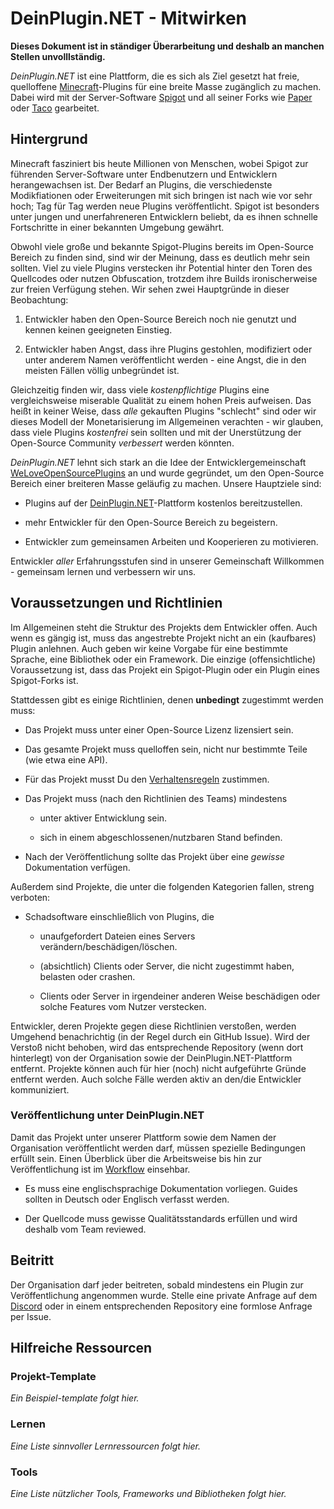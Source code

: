 # DeinPlugin.NET - Mitwirken

**Dieses Dokument ist in ständiger Überarbeitung und deshalb an manchen Stellen unvolllständig.**

*DeinPlugin.NET* ist eine Plattform, die es sich als Ziel gesetzt hat freie, quelloffene [Minecraft](https://minecraft.net)-Plugins für eine breite Masse zugänglich zu machen. Dabei wird mit der Server-Software [Spigot](https://www.spigotmc.org/) und all seiner Forks wie [Paper](https://papermc.io) oder [Taco](https://tacospigot.github.io/) gearbeitet.

## Hintergrund

Minecraft fasziniert bis heute Millionen von Menschen, wobei Spigot zur führenden Server-Software unter Endbenutzern und Entwicklern herangewachsen ist. Der Bedarf an Plugins, die verschiedenste Modikfiationen oder Erweiterungen mit sich bringen ist nach wie vor sehr hoch; Tag für Tag werden neue Plugins veröffentlicht. Spigot ist besonders unter jungen und unerfahreneren Entwicklern beliebt, da es ihnen schnelle Fortschritte in einer bekannten Umgebung gewährt.

Obwohl viele große und bekannte Spigot-Plugins bereits im Open-Source Bereich zu finden sind, sind wir der Meinung, dass es deutlich mehr sein sollten. Viel zu viele Plugins verstecken ihr Potential hinter den Toren des Quellcodes oder nutzen Obfuscation, trotzdem ihre Builds ironischerweise zur freien Verfügung stehen. Wir sehen zwei Hauptgründe in dieser Beobachtung:

1. Entwickler haben den Open-Source Bereich noch nie genutzt und kennen keinen geeigneten Einstieg.

2. Entwickler haben Angst, dass ihre Plugins gestohlen, modifiziert oder unter anderem Namen veröffentlicht werden - eine Angst, die in den meisten Fällen völlig unbegründet ist.

Gleichzeitig finden wir, dass viele *kostenpflichtige* Plugins eine vergleichsweise miserable Qualität zu einem hohen Preis aufweisen. Das heißt in keiner Weise, dass *alle* gekauften Plugins "schlecht" sind oder wir dieses Modell der Monetarisierung im Allgemeinen verachten - wir glauben, dass viele Plugins *kostenfrei* sein sollten und mit der Unerstützung der Open-Source Community *verbessert* werden könnten.

*DeinPlugin.NET* lehnt sich stark an die Idee der Entwicklergemeinschaft [WeLoveOpenSourcePlugins](https://github.com/WeLoveOpenSourcePlugins) an und wurde gegründet, um den Open-Source Bereich einer breiteren Masse geläufig zu machen. Unsere Hauptziele sind:

- Plugins auf der [DeinPlugin.NET](https://deinplugin.net/)-Plattform kostenlos bereitzustellen.

- mehr Entwickler für den Open-Source Bereich zu begeistern.

- Entwickler zum gemeinsamen Arbeiten und Kooperieren zu motivieren.

Entwickler *aller* Erfahrungsstufen sind in unserer Gemeinschaft Willkommen - gemeinsam lernen und verbessern wir uns.

## Voraussetzungen und Richtlinien

Im Allgemeinen steht die Struktur des Projekts dem Entwickler offen. Auch wenn es gängig ist, muss das angestrebte Projekt nicht an ein (kaufbares) Plugin anlehnen. Auch geben wir keine Vorgabe für eine bestimmte Sprache, eine Bibliothek oder ein Framework. Die einzige (offensichtliche) Voraussetzung ist, dass das Projekt ein Spigot-Plugin oder ein Plugin eines Spigot-Forks ist.

Stattdessen gibt es einige Richtlinien, denen **unbedingt** zugestimmt werden muss:

- Das Projekt muss unter einer Open-Source Lizenz lizensiert sein.

- Das gesamte Projekt muss quelloffen sein, nicht nur bestimmte Teile (wie etwa eine API).

- Für das Projekt musst Du den [Verhaltensregeln](./) zustimmen.

- Das Projekt muss (nach den Richtlinien des Teams) mindestens

  - unter aktiver Entwicklung sein.

  - sich in einem abgeschlossenen/nutzbaren Stand befinden.

- Nach der Veröffentlichung sollte das Projekt über eine *gewisse* Dokumentation verfügen.

Außerdem sind Projekte, die unter die folgenden Kategorien fallen, streng verboten:

- Schadsoftware einschließlich von Plugins, die
  - unaufgefordert Dateien eines Servers verändern/beschädigen/löschen.

  - (absichtlich) Clients oder Server, die nicht zugestimmt haben, belasten oder crashen.

  - Clients oder Server in irgendeiner anderen Weise beschädigen oder solche Features vom Nutzer verstecken.

Entwickler, deren Projekte gegen diese Richtlinien verstoßen, werden Umgehend benachrichtig (in der Regel durch ein GitHub Issue). Wird der Verstoß nicht behoben, wird das entsprechende Repository (wenn dort hinterlegt) von der Organisation sowie der DeinPlugin.NET-Plattform entfernt. Projekte können auch für hier (noch) nicht aufgeführte Gründe entfernt werden. Auch solche Fälle werden aktiv an den/die Entwickler kommuniziert.

### Veröffentlichung unter DeinPlugin.NET

Damit das Projekt unter unserer Plattform sowie dem Namen der Organisation veröffentlicht werden darf, müssen spezielle Bedingungen erfüllt sein. Einen Überblick über die Arbeitsweise bis hin zur Veröffentlichung ist im [Workflow](./) einsehbar.

- Es muss eine englischsprachige Dokumentation vorliegen. Guides sollten in Deutsch oder Englisch verfasst werden.

- Der Quellcode muss gewisse Qualitätsstandards erfüllen und wird deshalb vom Team reviewed.

## Beitritt

Der Organisation darf jeder beitreten, sobald mindestens ein Plugin zur Veröffentlichung angenommen wurde. Stelle eine private Anfrage auf dem [Discord](https://discord.gg/azG4wxrQWy) oder in einem entsprechenden Repository eine formlose Anfrage per Issue.

## Hilfreiche Ressourcen

### Projekt-Template

*Ein Beispiel-template folgt hier.*

### Lernen

*Eine Liste sinnvoller Lernressourcen folgt hier.*

### Tools

*Eine Liste nützlicher Tools, Frameworks und Bibliotheken folgt hier.*
